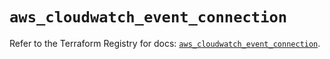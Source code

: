 # `aws_cloudwatch_event_connection`

Refer to the Terraform Registry for docs: [`aws_cloudwatch_event_connection`](https://registry.terraform.io/providers/hashicorp/aws/5.31.0/docs/resources/cloudwatch_event_connection).
